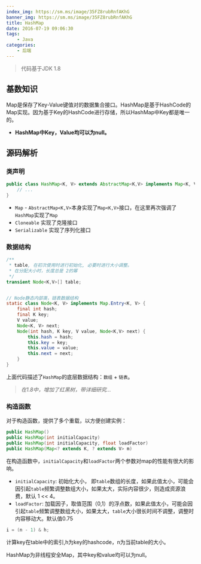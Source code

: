 ```yaml
---
index_img: https://sm.ms/image/35FZ8rubRnfAKhG
banner_img: https://sm.ms/image/35FZ8rubRnfAKhG
title: HashMap
date: 2016-07-19 09:06:30
tags:
    - Java
categories:
    - 后端
---
```


> 代码基于JDK 1.8


## 基数知识
Map是保存了Key-Value键值对的数据集合接口。HashMap是基于HashCode的Map实现。因为基于Key的HashCode进行存储，所以HashMap中Key都是唯一的。
- **HashMap中Key，Value均可以为null。**

## 源码解析

### 类声明
```java
public class HashMap<K, V> extends AbstractMap<K,V> implements Map<K, V>, Cloneable, Serializable {
    // ...
}
```
* `Map` -  `AbstractMap<K,V>`本身实现了`Map<K,V>`接口，在这里再次强调了`HashMap`实现了`Map`
* `Cloneable`  实现了克隆接口
* `Serializable`  实现了序列化接口

### 数据结构
```java
/**
 * table, 在初次使用时进行初始化, 必要时进行大小调整。
 * 在分配大小时，长度总是 2的幂
 */
transient Node<K,V>[] table;


// Node静态内部类，链表数据结构
static class Node<K, V> implements Map.Entry<K, V> {
    final int hash;
    final K key;
    V value;
    Node<K, V> next;
    Node(int hash, K key, V value, Node<K,V> next) {
        this.hash = hash;
        this.key = key;
        this.value = value;
        this.next = next;
    }
}
```


上面代码描述了`HashMap`的底层数据结构：`数组` + `链表`。
>*在1.8中，增加了红黑树，带详细研究...*

### 构造函数
对于构造函数，提供了多个重载，以方便创建实例：
```java
public HashMap()
public HashMap(int initialCapacity)
public HashMap(int initialCapacity, float loadFactor)
public HashMap(Map<? extends K, ? extends V> m)
```
在构造函数中，`initialCapacity`和`loadFactor`两个参数对map的性能有很大的影响。
* `initialCapacity`: 初始化大小， 即`table`数组的长度，如果此值太小，可能会因引起`table`频繁调整数组大小，如果太大，实际内容很少，则造成资源浪费，默认 1 << 4。
* `loadFactor`: 加载因子，取值范围（0,1）的浮点数，如果此值太小，可能会因引起`table`频繁调整数组大小，如果太大，`table`大小很长时间不调整，调整时内容移动大。默认值0.75

```java
i = (n - 1) & h;
```
计算key在table中的索引,h为key的hashcode，n为当前table的大小。

HashMap为非线程安全Map，其中key和value均可以为null。
